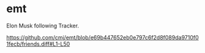 # emt
Elon Musk following Tracker.

https://github.com/cmj/emt/blob/e69b447652eb0e797c6f2d8f089da9710f01fecb/friends.diff#L1-L50
